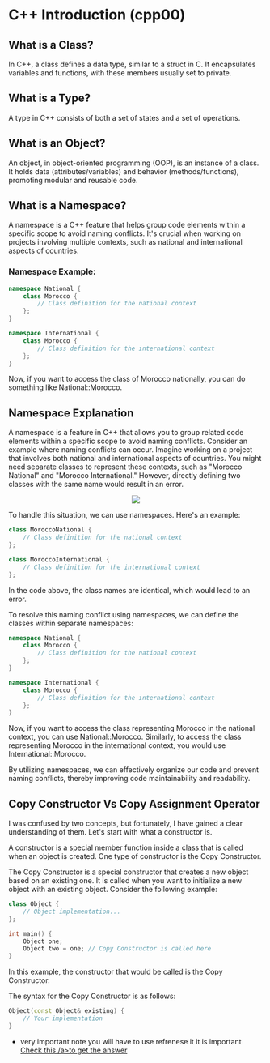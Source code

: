 # C++ Introduction (cpp00)

## What is a Class?

In C++, a class defines a data type, similar to a struct in C. It encapsulates variables and functions, with these members usually set to private.

## What is a Type?

A type in C++ consists of both a set of states and a set of operations.

## What is an Object?

An object, in object-oriented programming (OOP), is an instance of a class. It holds data (attributes/variables) and behavior (methods/functions), promoting modular and reusable code.

## What is a Namespace?

A namespace is a C++ feature that helps group code elements within a specific scope to avoid naming conflicts. It's crucial when working on projects involving multiple contexts, such as national and international aspects of countries.

### Namespace Example:

```cpp
namespace National {
    class Morocco {
        // Class definition for the national context
    };
}

namespace International {
    class Morocco {
        // Class definition for the international context
    };
}
```

Now, if you want to access the class of Morocco nationally, you can do something like National::Morocco.



## Namespace Explanation
A namespace is a feature in C++ that allows you to group related code elements within a specific scope to avoid naming conflicts. Consider an example where naming conflicts can occur. Imagine working on a project that involves both national and international aspects of countries. You might need separate classes to represent these contexts, such as "Morocco National" and "Morocco International." However, directly defining two classes with the same name would result in an error.

<p align="center">
  <img src="https://www.simplilearn.com/ice9/free_resources_article_thumb/C%2B%2B_namespace_Example2.jpeg">
</p>

To handle this situation, we can use namespaces. Here's an example:

```cpp
class MoroccoNational {
    // Class definition for the national context
};

class MoroccoInternational {
    // Class definition for the international context
};
```
In the code above, the class names are identical, which would lead to an error.

To resolve this naming conflict using namespaces, we can define the classes within separate namespaces:

```cpp
namespace National {
    class Morocco {
        // Class definition for the national context
    };
}

namespace International {
    class Morocco {
        // Class definition for the international context
    };
}
```

Now, if you want to access the class representing Morocco in the national context, you can use National::Morocco. Similarly, to access the class representing Morocco in the international context, you would use International::Morocco.

By utilizing namespaces, we can effectively organize our code and prevent naming conflicts, thereby improving code maintainability and readability.

## Copy Constructor Vs Copy Assignment Operator
I was confused by two concepts, but fortunately, I have gained a clear understanding of them. Let's start with what a constructor is.

A constructor is a special member function inside a class that is called when an object is created. One type of constructor is the Copy Constructor.

The Copy Constructor is a special constructor that creates a new object based on an existing one. It is called when you want to initialize a new object with an existing object. Consider the following example:


```cpp
class Object {
    // Object implementation...
};

int main() {
    Object one;
    Object two = one; // Copy Constructor is called here
}
```

In this example, the constructor that would be called is the Copy Constructor.

The syntax for the Copy Constructor is as follows:

```cpp
Object(const Object& existing) {
    // Your implementation
}
```
* very important note you will have to use refrenese it it is important <a href="https://www.linkedin.com/pulse/why-copy-constructor-must-collect-arguments-reference-patil/" target="_blank">Check this /a>to get the answer






